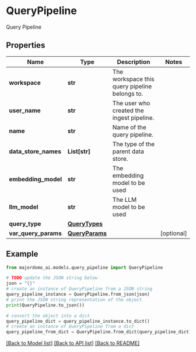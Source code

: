 # QueryPipeline

Query Pipeline

## Properties

Name | Type | Description | Notes
------------ | ------------- | ------------- | -------------
**workspace** | **str** | The workspace this query pipeline belongs to. | 
**user_name** | **str** | The user who created the ingest pipeline. | 
**name** | **str** | Name of the query pipeline. | 
**data_store_names** | **List[str]** | The type of the parent data store. | 
**embedding_model** | **str** | The embedding model to be used | 
**llm_model** | **str** | The LLM model to be used | 
**query_type** | [**QueryTypes**](QueryTypes.md) |  | 
**var_query_params** | [**QueryParams**](QueryParams.md) |  | [optional] 

## Example

```python
from majordomo_ai.models.query_pipeline import QueryPipeline

# TODO update the JSON string below
json = "{}"
# create an instance of QueryPipeline from a JSON string
query_pipeline_instance = QueryPipeline.from_json(json)
# print the JSON string representation of the object
print(QueryPipeline.to_json())

# convert the object into a dict
query_pipeline_dict = query_pipeline_instance.to_dict()
# create an instance of QueryPipeline from a dict
query_pipeline_from_dict = QueryPipeline.from_dict(query_pipeline_dict)
```
[[Back to Model list]](../README.md#documentation-for-models) [[Back to API list]](../README.md#documentation-for-api-endpoints) [[Back to README]](../README.md)


